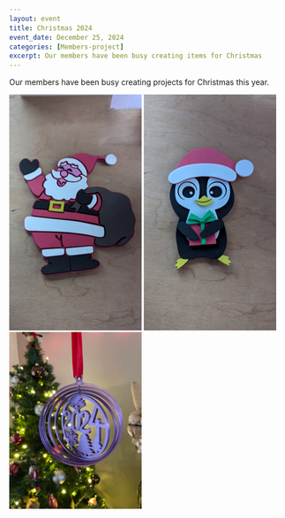 ```yaml
---
layout: event
title: Christmas 2024
event_date: December 25, 2024
categories: [Members-project]
excerpt: Our members have been busy creating items for Christmas  
---
```


Our members have been busy creating projects for Christmas this year.

![](/images/xmas-24-1.png)
![](/images/xmas-24-2.png)
![](/images/xmas-24-3.png)
